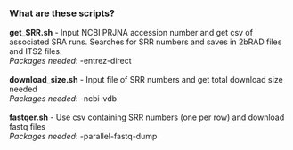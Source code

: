 ### What are these scripts?
**get_SRR.sh** - Input NCBI PRJNA accession number and get csv of associated SRA runs. Searches for SRR numbers and saves in 2bRAD files and ITS2 files.
<br>*Packages needed*: -entrez-direct
<br>
<br>**download_size.sh** - Input file of SRR numbers and get total download size needed
<br>*Packages needed*: -ncbi-vdb
<br>
<br>**fastqer.sh** - Use csv containing SRR numbers (one per row) and download fastq files
<br>*Packages needed*: -parallel-fastq-dump

